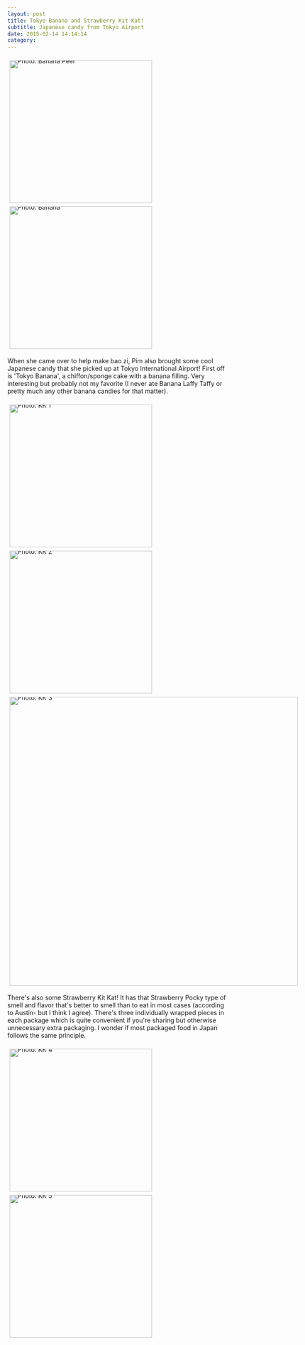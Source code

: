 ```yaml
---
layout: post
title: Tokyo Banana and Strawberry Kit Kat!
subtitle: Japanese candy from Tokyo Airport
date: 2015-02-14 14:14:14
category: 
---
```

<div style="line-height:0;padding:4px 0 0 1px;">
<a href="http://i.imgur.com/4ZKoPRw.jpg" style="display:inline-block;margin:3px;text-decoration:none;">
<img alt="Photo: Banana Peel" height="321" src="http://i.imgur.com/4ZKoPRw.jpg" title="Banana Peel" width="321" style="padding:1px;">
</a>
<a href="http://i.imgur.com/HowKVO8.jpg" style="display:inline-block;margin:3px;text-decoration:none;">
<img alt="Photo: Banana" height="321" src="http://i.imgur.com/HowKVO8.jpg" title="Banana" width="321" style="padding:1px;">
</a>
</div>

When she came over to help make bao zi, Pim also brought some cool Japanese candy that she picked up at Tokyo International Airport! First off is 'Tokyo Banana', a chiffon/sponge cake with a banana filling. Very interesting but probably not my favorite (I never ate Banana Laffy Taffy or pretty much any other banana candies for that matter).

<div style="line-height:0;padding:4px 0 0 1px;">
<a href="http://i.imgur.com/8BuQmX3.jpg" style="display:inline-block;margin:3px;text-decoration:none;">
<img alt="Photo: KK 1" height="321" src="http://i.imgur.com/8BuQmX3.jpg" title="KK 1" width="321" style="padding:1px;">
</a>
<a href="http://i.imgur.com/n7kghSx.jpg" style="display:inline-block;margin:3px;text-decoration:none;">
<img alt="Photo: KK 2" height="321" src="http://i.imgur.com/n7kghSx.jpg" title="KK 2" width="321" style="padding:1px;">
</a>
<a href="http://i.imgur.com/SpCqpCX.jpg" style="display:inline-block;margin:3px;text-decoration:none;">
<img alt="Photo: KK 3" height="650" src="http://i.imgur.com/SpCqpCX.jpg" title="KK 3" width="650" style="padding:1px;">
</a>
</div>

There's also some Strawberry Kit Kat! It has that Strawberry Pocky type of smell and flavor that's better to smell than to eat in most cases (according to Austin- but I think I agree). There's three individually wrapped pieces in each package which is quite convenient if you're sharing but otherwise unnecessary extra packaging. I wonder if most packaged food in Japan follows the same principle.

<div style="line-height:0;padding:4px 0 0 1px;">
<a href="http://i.imgur.com/pz16mjT.jpg" style="display:inline-block;margin:3px;text-decoration:none;">
<img alt="Photo: KK 4" height="321" src="http://i.imgur.com/pz16mjT.jpg" title="KK 4" width="321" style="padding:1px;">
</a>
<a href="http://i.imgur.com/kIzcZxq.jpg" style="display:inline-block;margin:3px;text-decoration:none;">
<img alt="Photo: KK 5" height="321" src="http://i.imgur.com/kIzcZxq.jpg" title="KK 5" width="321" style="padding:1px;">
</a>
</div>
